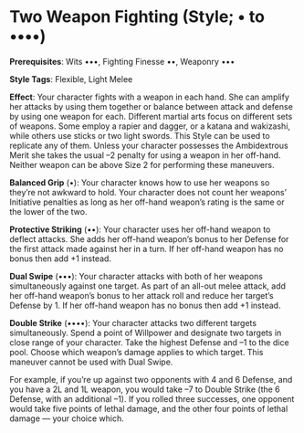 # Two Weapon Fighting (Style; • to ••••) 
**Prerequisites**: Wits •••, Fighting Finesse ••, Weaponry ••• 

**Style Tags**: Flexible, Light Melee 

**Effect**: Your character fights with a weapon in each hand. She can amplify her attacks by using them together or balance between attack and defense by using one weapon for each. Different martial arts focus on different sets of weapons. Some employ a rapier and dagger, or a katana and wakizashi, while others use sticks or two light swords. This Style can be used to replicate any of them. Unless your character possesses the Ambidextrous Merit she takes the usual –2 penalty for using a weapon in her off-hand. Neither weapon can be above Size 2 for performing these maneuvers. 

**Balanced Grip** (•): Your character knows how to use her weapons so they’re not awkward to hold. Your character does not count her weapons’ Initiative penalties as long as her off-hand weapon’s rating is the same or the lower of the two. 

**Protective Striking** (••): Your character uses her off-hand weapon to deflect attacks. She adds her off-hand weapon’s bonus to her Defense for the first attack made against her in a turn. If her off-hand weapon has no bonus then add +1 instead. 

**Dual Swipe** (•••): Your character attacks with both of her weapons simultaneously against one target. As part of an all-out melee attack, add her off-hand weapon’s bonus to her attack roll and reduce her target’s Defense by 1. If her off-hand weapon has no bonus then add +1 instead. 

**Double Strike** (••••): Your character attacks two different targets simultaneously. Spend a point of Willpower and designate two targets in close range of your character. Take the highest Defense and –1 to the dice pool. Choose which weapon’s damage applies to which target. This maneuver cannot be used with Dual Swipe. 

For example, if you’re up against two opponents with 4 and 6 Defense, and you have a 2L and 1L weapon, you would take –7 to Double Strike (the 6 Defense, with an additional –1). If you rolled three successes, one opponent would take five points of lethal damage, and the other four points of lethal damage — your choice which.